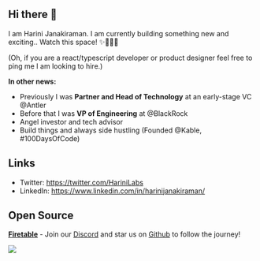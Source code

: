 ## Hi there 👋

I am Harini Janakiraman. I am currently building something new and exciting.. Watch this space! ✨👩🏻‍💻   <br/>

(Oh, if you are a react/typescript developer or product designer feel free to ping me I am looking to hire.)

**In other news:**
- Previously I was **Partner and Head of Technology** at an early-stage VC @Antler
- Before that I was **VP of Engineering** at @BlackRock
- Angel investor and tech advisor
- Build things and always side hustling (Founded @Kable, #100DaysOfCode)

## Links
- Twitter: https://twitter.com/HariniLabs
- LinkedIn: https://www.linkedin.com/in/harinijanakiraman/

## Open Source

**[Firetable](https://github.com/FiretableProject/firetable)** - Join our [Discord](https://discord.gg/B8yAD5PDX4) and star us on [Github](https://github.com/FiretableProject/firetable) to follow the journey!

<img src = "https://user-images.githubusercontent.com/307298/126592760-53dc3218-0830-4ae8-a5a5-a038f7c91068.png" >



